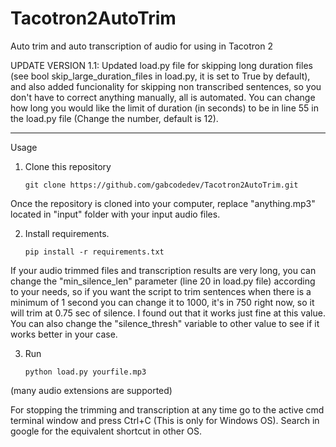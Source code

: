# Tacotron2AutoTrim

Auto trim and auto transcription of audio for using in Tacotron 2

UPDATE VERSION 1.1:
Updated load.py file for skipping long duration files (see bool skip_large_duration_files in load.py, it is set to True by default), and also added funcionality for skipping non transcribed sentences, so you don't have to correct anything manually, all is automated.
You can change how long you would like the limit of duration (in seconds) to be in line 55 in the load.py file (Change the number, default is 12).

-----------------------------------------------------------------------------------------------------------------------------------------------------------------------------------

Usage
1. Clone this repository

       git clone https://github.com/gabcodedev/Tacotron2AutoTrim.git
    
Once the repository is cloned into your computer, replace "anything.mp3" located in "input" folder with your input audio files.

2. Install requirements.

       pip install -r requirements.txt
       
If your audio trimmed files and transcription results are very long, you can change the "min_silence_len" parameter (line 20 in load.py file) according to your needs, so if you want the script to trim sentences when there is a minimum of 1 second you can change it to 1000, it's in 750 right now, so it will trim at 0.75 sec of silence. I found out that it works just fine at this value. You can also change the "silence_thresh" variable to other value to see if it works better in your case.

3. Run

       python load.py yourfile.mp3  
       
(many audio extensions are supported)

For stopping the trimming and transcription at any time go to the active cmd terminal window and press Ctrl+C (This is only for Windows OS). Search in google for the equivalent shortcut in other OS.

